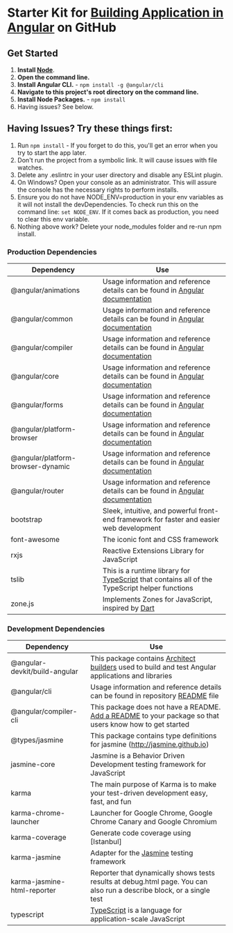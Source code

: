 # Starter Kit for [Building Application in Angular](https://github.com/salmen123/acme-product-management-Angular) on GitHub

## Get Started

1. **Install [Node](https://nodejs.org)**.
2. **Open the command line.**
3. **Install Angular CLI.** - `npm install -g @angular/cli`
4. **Navigate to this project's root directory on the command line.**
5. **Install Node Packages.** - `npm install`
6. Having issues? See below.

## Having Issues? Try these things first:

1. Run `npm install` - If you forget to do this, you'll get an error when you try to start the app later.
2. Don't run the project from a symbolic link. It will cause issues with file watches.
3. Delete any .eslintrc in your user directory and disable any ESLint plugin.
4. On Windows? Open your console as an administrator. This will assure the console has the necessary rights to perform installs.
5. Ensure you do not have NODE_ENV=production in your env variables as it will not install the devDependencies. To check run this on the command line: `set NODE_ENV`. If it comes back as production, you need to clear this env variable.
6. Nothing above work? Delete your node_modules folder and re-run npm install.

### Production Dependencies

| **Dependency**                    | **Use**                                                                                                                           |
|-----------------------------------|-----------------------------------------------------------------------------------------------------------------------------------|
| @angular/animations               | Usage information and reference details can be found in [Angular documentation](https://angular.io/docs)                          |
| @angular/common                   | Usage information and reference details can be found in [Angular documentation](https://angular.io/docs)                          |
| @angular/compiler                 | Usage information and reference details can be found in [Angular documentation](https://angular.io/docs)                          |
| @angular/core                     | Usage information and reference details can be found in [Angular documentation](https://angular.io/docs)                          |
| @angular/forms                    | Usage information and reference details can be found in [Angular documentation](https://angular.io/docs)                          |
| @angular/platform-browser         | Usage information and reference details can be found in [Angular documentation](https://angular.io/docs)                          |
| @angular/platform-browser-dynamic | Usage information and reference details can be found in [Angular documentation](https://angular.io/docs)                          |
| @angular/router                   | Usage information and reference details can be found in [Angular documentation](https://angular.io/docs)                          |
| bootstrap                         | Sleek, intuitive, and powerful front-end framework for faster and easier web development                                          |
| font-awesome                      | The iconic font and CSS framework                                                                                                 |
| rxjs                              | Reactive Extensions Library for JavaScript                                                                                        |
| tslib                             | This is a runtime library for [TypeScript](https://www.typescriptlang.org/)  that contains all of the TypeScript helper functions |
| zone.js                           | Implements Zones for JavaScript, inspired by [Dart](https://dart.dev/articles/archive/zones)                                      |

### Development Dependencies

| **Dependency**                | **Use**                                                                                                                                                                                             |
|-------------------------------|-----------------------------------------------------------------------------------------------------------------------------------------------------------------------------------------------------|
| @angular-devkit/build-angular | This package contains [Architect builders](https://github.com/angular/angular-cli/blob/HEAD/packages/angular_devkit/architect/README.md)  used to build and test Angular applications and libraries |
| @angular/cli                  | Usage information and reference details can be found in repository [README](https://github.com/angular/angular-cli/README.md)  file                                                                 |
| @angular/compiler-cli         | This package does not have a README. [Add a README](https://docs.npmjs.com/about-package-readme-files)  to your package so that users know how to get started                                       |
| @types/jasmine                | This package contains type definitions for jasmine (http://jasmine.github.io)                                                                                                                       |
| jasmine-core                  | Jasmine is a Behavior Driven Development testing framework for JavaScript                                                                                                                           |
| karma                         | The main purpose of Karma is to make your test-driven development easy, fast, and fun                                                                                                               |
| karma-chrome-launcher         | Launcher for Google Chrome, Google Chrome Canary and Google Chromium                                                                                                                                |
| karma-coverage                | Generate code coverage using [Istanbul]                                                                                                                                                             |
| karma-jasmine                 | Adapter for the [Jasmine](https://jasmine.github.io/)  testing framework                                                                                                                            |
| karma-jasmine-html-reporter   | Reporter that dynamically shows tests results at debug.html page. You can also run a describe block, or a single test                                                                               |
| typescript                    | [TypeScript](https://www.typescriptlang.org/)  is a language for application-scale JavaScript                                                                                                       |
